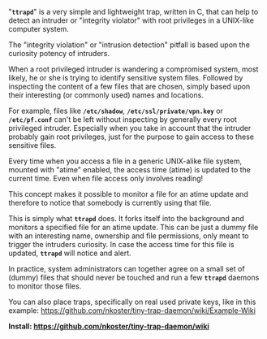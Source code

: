 "**`ttrapd`**"  is a very simple and lightweight trap, written in C, that can help to detect an intruder or "integrity violator" with root privileges in a UNIX-like computer system.

The "integrity violation" or "intrusion detection" pitfall is based upon the curiosity potency of intruders.

When a root privileged intruder is wandering a compromised system, most likely, he or she is trying to identify
sensitive system files. Followed by inspecting the content of a few files that are chosen, simply based upon their
interesting (or commonly used) names and locations.

For example, files like **`/etc/shadow`**, **`/etc/ssl/private/vpn.key`** or **`/etc/pf.conf`** can't be left without inspecting by generally every root privileged intruder. Especially when you take in account that the intruder probably gain root privileges, just for the purpose to gain access to these sensitive files.

Every time when you access a file in a generic UNIX-alike file system, mounted with "atime" enabled, the access time
(atime) is updated to the current time. Even when file access only involves reading!

This concept makes it possible to monitor a file for an atime update and therefore to notice that somebody is currently using that file.

This is simply what **`ttrapd`** does. It forks itself into the background and monitors a specified file for an atime update. This can be just a dummy file with an interesting name, ownership and file permissions, only meant to trigger the intruders curiosity. In case the access time for this file is updated, **`ttrapd`** will notice and alert.

In practice, system administrators can together agree on a small set of (dummy) files that should never be touched and
run a few **`ttrapd`** daemons to monitor those files.

You can also place traps, specifically on real used private keys, like in this example: https://github.com/nkoster/tiny-trap-daemon/wiki/Example-Wiki

 **Install: https://github.com/nkoster/tiny-trap-daemon/wiki**

